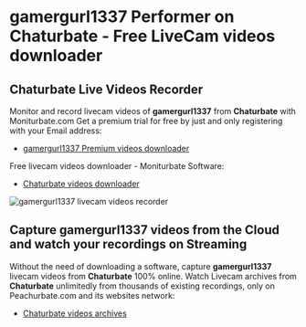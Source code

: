 # gamergurl1337 Performer on Chaturbate - Free LiveCam videos downloader

## Chaturbate Live Videos Recorder

Monitor and record livecam videos of **gamergurl1337** from **Chaturbate** with Moniturbate.com
Get a premium trial for free by just and only registering with your Email address:
* [gamergurl1337 Premium videos downloader](https://moniturbate.com/request-demo-licence-key.html)

Free livecam videos downloader - Moniturbate Software:
* [Chaturbate videos downloader](https://moniturbate.com/moniturbate-download-software.html)

![gamergurl1337 livecam videos recorder](https://peachurnet.com/templates/moniturbate-software.png)


## Capture gamergurl1337 videos from the Cloud and watch your recordings on Streaming

Without the need of downloading a software, capture **gamergurl1337** livecam videos from **Chaturbate** 100% online.
Watch Livecam archives from **Chaturbate** unlimitedly from thousands of existing recordings, only on Peachurbate.com and its websites network:
* [Chaturbate videos archives](https://peachurnet.com/)
